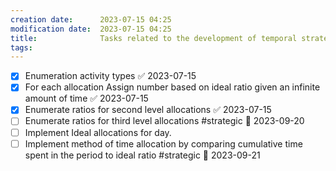 ```yaml
---
creation date:		2023-07-15 04:25
modification date:	2023-07-15 04:25
title: 				Tasks related to the development of temporal strategy
tags:
---
```

- [x] Enumeration activity types ✅ 2023-07-15
- [x] For each allocation Assign number based on ideal ratio given an infinite amount of time ✅ 2023-07-15
- [x] Enumerate ratios for second level allocations ✅ 2023-07-15
- [ ] Enumerate ratios for third level allocations #strategic 📅 2023-09-20
- [ ] Implement Ideal allocations for day.
- [ ] Implement method of time allocation by comparing cumulative  time spent in the period to ideal ratio #strategic 📅 2023-09-21